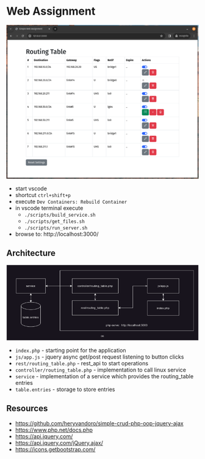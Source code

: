 # Web Assignment

![application](docs/application.png)

- start vscode
- shortcut `ctrl+shift+p`
- execute `Dev Containers: Rebuild Container`
- in vscode terminal execute
    - `./scripts/build_service.sh`
    - `./scripts/get_files.sh`
    - `./scripts/run_server.sh`
- browse to: http://localhost:3000/


## Architecture

![architecture](docs/architecture.drawio.png)

- `index.php` - starting point for the application
- `js/app.js` - jquery async get/post request listening to button clicks
- `rest/routing_table.php` - rest_api to start operations
- `controller/routing_table.php` - implementation to call linux service 
- `service` - implementation of a service which provides the routing_table entries
- `table.entries` - storage to store entries


## Resources

- https://github.com/heryvandoro/simple-crud-php-oop-jquery-ajax
- https://www.php.net/docs.php
- https://api.jquery.com/
- https://api.jquery.com/jQuery.ajax/
- https://icons.getbootstrap.com/
